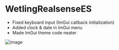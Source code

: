 # WetlingRealsenseES

- Fixed keyboard input (ImGui callback initialization)
- Added clock & date in ImGui menu
- Made ImGui theme code neater

![image](https://user-images.githubusercontent.com/21957042/49127406-21f52c00-f302-11e8-8d7f-c8f0a9fddab4.png)
